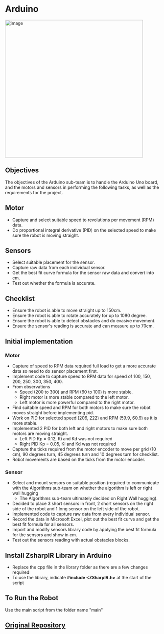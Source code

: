 # Arduino

<img width="450" alt="image" src=https://user-images.githubusercontent.com/48685014/100953935-88932d00-354e-11eb-82f3-b43f3be23b38.png>

## Objectives 
The objectives of the Arduino sub-team is to handle the Arduino Uno board, and the motors and sensors in performing the following tasks, as well as the requirements for the project.

## Motor
* Capture and select suitable speed to revolutions per movement (RPM) data.
* Do proportional integral derivative (PID) on the selected speed to make sure the robot is moving straight.

## Sensors
* Select suitable placement for the sensor.
* Capture raw data from each individual sensor.
* Get the best fit curve formula for the sensor raw data and convert into cm.
* Test out whether the formula is accurate.

## Checklist 
* Ensure the robot is able to move straight up to 150cm.
* Ensure the robot is able to rotate accurately for up to 1080 degree.
* Ensure the robot is able to detect obstacles and do evasive movement.
* Ensure the sensor's reading is accurate and can measure up to 70cm.

## Initial implementation
### Motor
* Capture of speed to RPM data required full load to get a more accurate data so need to do sensor placement first.
* Implement code to capture speed to RPM data for speed of 100, 150, 200, 250, 300, 350, 400.
* From observations
  * Speed (200 to 300) and RPM (60 to 100) is more stable.
  * Right motor is more stable compared to the left motor.
  * Left motor is more powerful compared to the right motor.
* Find suitable speed and RPM for both motors to make sure the robot moves straight before implementing pid. 
* Work on PID for selected speed (206, 222) and RPM (59.9, 60.9) as it is more stable.
* Implemented 2 PID for both left and right motors to make sure both motors are moving straight.
  * Left PID Kp = 0.12, Ki and Kd was not required
  * Right PID Kp = 0.05, Ki and Kd was not required
* Capture the ticks required from the motor encoder to move per grid (10 cm), 90 degrees turn, 45 degrees turn and 10 degrees turn for checklist.
* Robot movements are based on the ticks from the motor encoder.

### Sensor
* Select and mount sensors on suitable position (required to communicate with the Algorithms sub-team on whether the algorithm is left or right wall hugging
  * The Algorithms sub-team ultimately decided on Right Wall hugging). 
* Decided to place 3 short sensors in front, 2 short sensors on the right side of the robot and 1 long sensor on the left side of the robot.
* Implemented code to capture raw data from every individual sensor.
* Record the data in Microsoft Excel, plot out the best fit curve and get the best fit formula for all sensors.
* Import and modify sensors library code by applying the best fit formula for the sensors and show in cm.
* Test out the sensors reading with actual obstacles blocks.

## Install ZsharpIR Library in Arduino
* Replace the cpp file in the library folder as there are a few changes required
* To use the library, indicate **#include <ZSharpIR.h>** at the start of the script

## To Run the Robot
Use the main script from the folder name "main"

## [Original Repository](https://github.com/junrong-jr/arduino)

